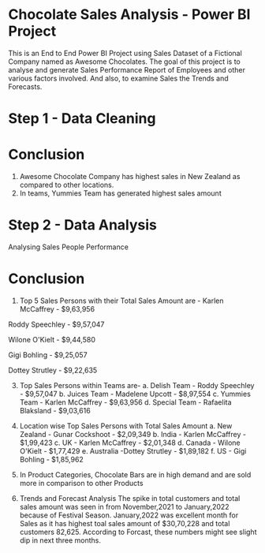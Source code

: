 # Chocolate Sales Analysis - Power BI Project
This is an End to End Power BI Project using Sales Dataset of a Fictional Company named as Awesome Chocolates. The goal of this project is to analyse and generate Sales Performance Report of Employees and other various factors involved. And also, to examine Sales the Trends and Forecasts. 
# Step 1 - Data Cleaning
# Conclusion
1. Awesome Chocolate Company has highest sales in New Zealand as compared to other locations.
2. In teams, Yummies Team has generated highest sales amount

# Step 2 - Data Analysis
Analysing Sales People Performance
# Conclusion
1. Top 5 Sales Persons with their Total Sales Amount are - 
Karlen McCaffrey - $9,63,956

Roddy Speechley - $9,57,047

Wilone O'Kielt - $9,44,580

Gigi Bohling - $9,25,057

Dottey Strutley - $9,22,635 

3. Top Sales Persons within Teams are-
a. Delish Team - Roddy Speechley - $9,57,047
b. Juices Team - Madelene Upcott - $8,97,554
c. Yummies Team - Karlen McCaffrey - $9,63,956
d. Special Team - Rafaelita Blaksland - $9,03,616

4. Location wise Top Sales Persons with Total Sales Amount
a. New Zealand - Gunar Cockshoot - $2,09,349
b. India - Karlen McCaffrey - $1,99,423
c. UK - Karlen McCaffrey - $2,01,348
d. Canada - Wilone O'Kielt - $1,77,429
e. Australia -Dottey Strutley - $1,89,182
f. US - Gigi Bohling - $1,85,962

5. In Product Categories, Chocolate Bars are in high demand and are sold more in comparison to other Products  
6. Trends and Forecast Analysis
The spike in total customers and total sales amount was seen in from November,2021 to January,2022 because of Festival Season. January,2022 was excellent month for Sales as it has highest toal sales amount of $30,70,228 and total customers 82,625. According to Forcast, these numbers might see slight dip in next three months.
 




 
